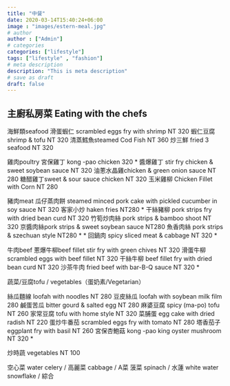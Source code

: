 ```yaml
---
title: "中餐"
date: 2020-03-14T15:40:24+06:00
image : "images/estern-meal.jpg"
# author
author : ["Admin"]
# categories
categories: ["lifestyle"]
tags: ["lifestyle" , "fashion"]
# meta description
description: "This is meta description"
# save as draft
draft: false
---
```


## 主廚私房菜 Eating with the chefs 
海鮮類seafood 
滑蛋蝦仁 scrambled eggs fry with shrimp NT 320
蝦仁豆腐 shrimp & tofu  NT 320
清蒸鱈魚steamed Cod Fish NT 360 
炒三鮮 fried 3 seafood   NT 320 



雞肉poultry
宮保雞丁 kong -pao chicken 320 *
醬爆雞丁 stir fry chicken & sweet soybean sauce  NT 320
油蔥水晶雞chicken & green onion sauce  NT 280
糖醋雞丁sweet & sour sauce chicken  NT 320
玉米雞柳 Chicken Fillet with Corn   NT 280

豬肉meat
瓜仔蒸肉餅 steamed minced pork cake 
with pickled cucumber in soy sauce  NT 320
客家小炒 haken fries  NT280 *
干絲豬柳 pork strips fry with dried bean curd  NT 320
竹筍炒肉絲 pork strips & bamboo shoot  NT 320
京醬肉絲pork strips & sweet soybean sauce  NT280
魚香肉絲 pork strips & szechuan style  NT280 * *
回鍋肉 spicy sliced meat & cabbage  NT 320 *


牛肉beef
蔥爆牛柳beef fillet stir fry with green chives  NT 320 
滑蛋牛柳 scrambled eggs with beef fillet  NT 320
干絲牛柳 beef fillet fry with dried bean curd  NT 320
沙茶牛肉 fried beef with bar-B-Q sauce  NT 320 *


蔬菜/豆腐tofu / vegetables（蛋奶素/Vegetarian）


絲瓜麵線 loofah with noodles  NT 280
豆皮絲瓜 loofah with soybean milk film 280
鹹蛋苦瓜 bitter gourd & salted egg  NT 280
麻婆豆腐 spicy (ma-po) tofu  NT 260
家常豆腐 tofu with home style  NT 320
菜脯蛋 egg cake with dried radish  NT 220
蛋炒牛番茄 scrambled eggs fry with tomato  NT 280
塔香茄子 eggplant fry with basil  NT 260
宮保杏鮑菇 kong -pao king oyster mushroom   NT 320 *


炒時蔬 vegetables  NT 100

空心菜 water celery / 高麗菜 cabbage /  A菜
菠菜 spinach / 水蓮 white water snowflake  / 綜合  
